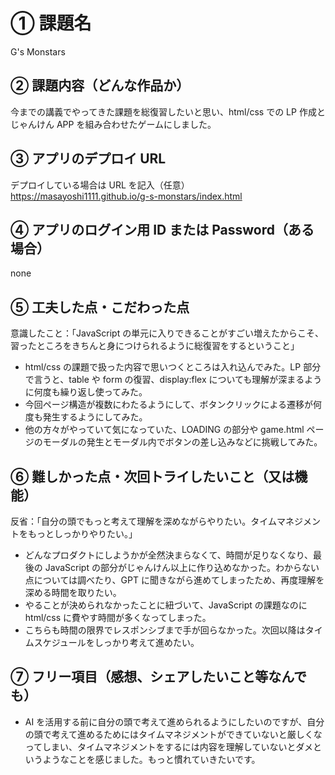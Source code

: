 # ① 課題名

G's Monstars

## ② 課題内容（どんな作品か）

今までの講義でやってきた課題を総復習したいと思い、html/css での LP 作成とじゃんけん APP を組み合わせたゲームにしました。

## ③ アプリのデプロイ URL

デプロイしている場合は URL を記入（任意）
https://masayoshi1111.github.io/g-s-monstars/index.html

## ④ アプリのログイン用 ID または Password（ある場合）

none

## ⑤ 工夫した点・こだわった点

意識したこと：「JavaScript の単元に入りできることがすごい増えたからこそ、習ったところをきちんと身につけられるように総復習をするということ」

- html/css の課題で扱った内容で思いつくところは入れ込んでみた。LP 部分で言うと、table や form の復習、display:flex についても理解が深まるように何度も繰り返し使ってみた。
- 今回ページ構造が複数にわたるようにして、ボタンクリックによる遷移が何度も発生するようにしてみた。
- 他の方々がやっていて気になっていた、LOADING の部分や game.html ページのモーダルの発生とモーダル内でボタンの差し込みなどに挑戦してみた。

## ⑥ 難しかった点・次回トライしたいこと（又は機能）

反省：「自分の頭でもっと考えて理解を深めながらやりたい。タイムマネジメントをもっとしっかりやりたい。」

- どんなプロダクトにしようかが全然決まらなくて、時間が足りなくなり、最後の JavaScript の部分がじゃんけん以上に作り込めなかった。わからない点については調べたり、GPT に聞きながら進めてしまったため、再度理解を深める時間を取りたい。
- やることが決められなかったことに紐づいて、JavaScript の課題なのに html/css に費やす時間が多くなってしまった。
- こちらも時間の限界でレスポンシブまで手が回らなかった。次回以降はタイムスケジュールをしっかり考えて進めたい。

## ⑦ フリー項目（感想、シェアしたいこと等なんでも）

- AI を活用する前に自分の頭で考えて進められるようにしたいのですが、自分の頭で考えて進めるためにはタイムマネジメントができていないと厳しくなってしまい、タイムマネジメントをするには内容を理解していないとダメというようなことを感じました。もっと慣れていきたいです。
